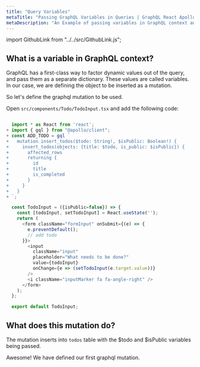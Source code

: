 ```yaml
---
title: "Query Variables"
metaTitle: "Passing GraphQL Variables in Queries | GraphQL React Apollo Typescript Tutorial"
metaDescription: "An Example of passing variables in GraphQL context and usage of Apollo GraphQL Mutation variables in React app."
---
```


import GithubLink from "../../src/GithubLink.js";

## What is a variable in GraphQL context?

GraphQL has a first-class way to factor dynamic values out of the query, and pass them as a separate dictionary. These values are called variables. In our case, we are defining the object to be inserted as a mutation.

So let's define the graphql mutation to be used.

Open `src/components/Todo/TodoInput.tsx` and add the following code:

<GithubLink link="https://github.com/hasura/learn-graphql/blob/master/tutorials/frontend/typescript-react-apollo/app-final/src/components/Todo/TodoInput.tsx" text="src/components/Todo/TodoInput.tsx" />

```javascript

  import * as React from 'react';
+ import { gql } from "@apollo/client";
+ const ADD_TODO = gql `
+   mutation insert_todos($todo: String!, $isPublic: Boolean!) {
+     insert_todos(objects: {title: $todo, is_public: $isPublic}) {
+       affected_rows
+       returning {
+         id
+         title
+         is_completed
+       }
+     }
+   }
+ `;

  const TodoInput = ({isPublic=false}) => {
    const [todoInput, setTodoInput] = React.useState('');
    return (
      <form className="formInput" onSubmit={(e) => {
        e.preventDefault();
        // add todo
      }}>
        <input
          className="input"
          placeholder="What needs to be done?"
          value={todoInput}
          onChange={e => (setTodoInput(e.target.value))}
        />
        <i className="inputMarker fa fa-angle-right" />
      </form>
    );
  };

  export default TodoInput;

```

## What does this mutation do?

The mutation inserts into `todos` table with the $todo and $isPublic variables being passed.

Awesome! We have defined our first graphql mutation.
